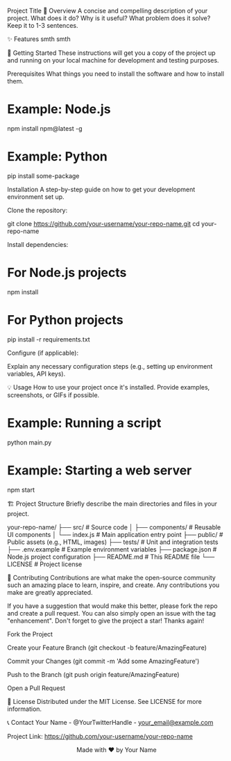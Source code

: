 Project Title
🌟 Overview
A concise and compelling description of your project. What does it do? Why is it useful? What problem does it solve? Keep it to 1-3 sentences.

✨ Features
smth smth

🚀 Getting Started
These instructions will get you a copy of the project up and running on your local machine for development and testing purposes.

Prerequisites
What things you need to install the software and how to install them.

# Example: Node.js
npm install npm@latest -g

# Example: Python
pip install some-package

Installation
A step-by-step guide on how to get your development environment set up.

Clone the repository:

git clone https://github.com/your-username/your-repo-name.git
cd your-repo-name

Install dependencies:

# For Node.js projects
npm install

# For Python projects
pip install -r requirements.txt

Configure (if applicable):

Explain any necessary configuration steps (e.g., setting up environment variables, API keys).

💡 Usage
How to use your project once it's installed. Provide examples, screenshots, or GIFs if possible.

# Example: Running a script
python main.py

# Example: Starting a web server
npm start

🏗️ Project Structure
Briefly describe the main directories and files in your project.

your-repo-name/
├── src/                  # Source code
│   ├── components/       # Reusable UI components
│   └── index.js          # Main application entry point
├── public/               # Public assets (e.g., HTML, images)
├── tests/                # Unit and integration tests
├── .env.example          # Example environment variables
├── package.json          # Node.js project configuration
├── README.md             # This README file
└── LICENSE               # Project license

🤝 Contributing
Contributions are what make the open-source community such an amazing place to learn, inspire, and create. Any contributions you make are greatly appreciated.

If you have a suggestion that would make this better, please fork the repo and create a pull request. You can also simply open an issue with the tag "enhancement".
Don't forget to give the project a star! Thanks again!

Fork the Project

Create your Feature Branch (git checkout -b feature/AmazingFeature)

Commit your Changes (git commit -m 'Add some AmazingFeature')

Push to the Branch (git push origin feature/AmazingFeature)

Open a Pull Request

📄 License
Distributed under the MIT License. See LICENSE for more information.

📞 Contact
Your Name - @YourTwitterHandle - your_email@example.com

Project Link: https://github.com/your-username/your-repo-name

<p align="center">Made with ❤️ by Your Name</p>